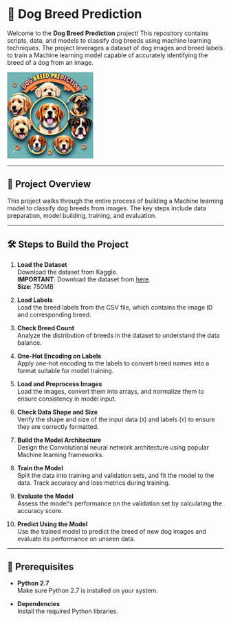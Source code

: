# 🐶 Dog Breed Prediction

Welcome to the **Dog Breed Prediction** project! This repository contains scripts, data, and models to classify dog breeds using machine learning techniques. The project leverages a dataset of dog images and breed labels to train a Machine learning model capable of accurately identifying the breed of a dog from an image.
<p alogn="center">
<img src ="https://github.com/Monish226/Dog-Breed-Prediction/blob/master/Dataset/title.jpg" width="200" height="200" >
</p>

---

## 🚀 Project Overview

This project walks through the entire process of building a Machine learning model to classify dog breeds from images. The key steps include data preparation, model building, training, and evaluation.

---

## 🛠️ Steps to Build the Project

1. **Load the Dataset**  
   Download the dataset from Kaggle.  
   **IMPORTANT**: Download the dataset from [here](https://www.dropbox.com/scl/fi/07ot4h9zzhzc6f2ugcvkf/archive.zip?rlkey=8fundwycq0vo2v4a9ervt93gc&dl=0).  
   **Size**: 750MB

2. **Load Labels**  
   Load the breed labels from the CSV file, which contains the image ID and corresponding breed.

3. **Check Breed Count**  
   Analyze the distribution of breeds in the dataset to understand the data balance.

4. **One-Hot Encoding on Labels**  
   Apply one-hot encoding to the labels to convert breed names into a format suitable for model training.

5. **Load and Preprocess Images**  
   Load the images, convert them into arrays, and normalize them to ensure consistency in model input.

6. **Check Data Shape and Size**  
   Verify the shape and size of the input data (`X`) and labels (`Y`) to ensure they are correctly formatted.

7. **Build the Model Architecture**  
   Design the Convolutional neural network architecture using popular Machine learning frameworks.

8. **Train the Model**  
   Split the data into training and validation sets, and fit the model to the data. Track accuracy and loss metrics during training.

9. **Evaluate the Model**  
   Assess the model's performance on the validation set by calculating the accuracy score.

10. **Predict Using the Model**  
    Use the trained model to predict the breed of new dog images and evaluate its performance on unseen data.

---

## 🔧 Prerequisites

- **Python 2.7**  
  Make sure Python 2.7 is installed on your system.

- **Dependencies**  
  Install the required Python libraries.

